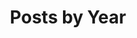 ---
title: "Posts by Year"
permalink: /posts/
layout: posts
author_profile: true
sidebar:
    nav: "sidebar-category"
---